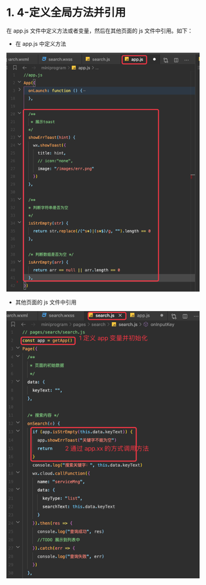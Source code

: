 # 1. 4-定义全局方法并引用

在 app.js 文件中定义方法或者变量，然后在其他页面的 js 文件中引用。如下：

* 在 app.js 中定义方法

![](pics/20210420205601972_797534989.png)

* 其他页面的 js 文件中引用

![](pics/20210420205740027_1725119196.png)
